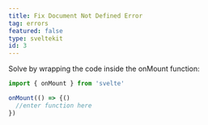 ```yaml
---
title: Fix Document Not Defined Error
tag: errors
featured: false
type: sveltekit
id: 3
---
```


Solve by wrapping the code inside the onMount function:

```js
import { onMount } from 'svelte'

onMount(() => {()
  //enter function here
})
```